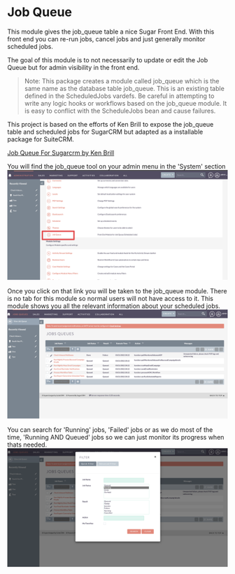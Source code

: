 # Job Queue

This module gives the job_queue table a nice Sugar Front End.
With this front end you can re-run jobs, cancel jobs and
just generally monitor scheduled jobs.

The goal of this module is to not necessarily to update or edit the Job Queue but for admin visibility in the front end.

> Note: This package creates a module called job_queue which is the same name as the 
> database table job_queue. This is an existing table defined in the ScheduledJobs vardefs. 
> Be careful in attempting to write any logic hooks or workflows based on the job_queue module.
> It is easy to conflict with the ScheduleJobs bean and cause failures. 

This project is based on the efforts of Ken Brill to expose the job_queue table and scheduled jobs
for SugarCRM but adapted as a installable package for SuiteCRM.


[Job Queue For Sugarcrm by Ken Brill](https://github.com/kenbrill/job_queue)

You will find the job_queue tool on your admin menu in the
'System' section
![Screenshot](docs/4.png)

Once you click on that link you will be taken to the job_queue 
module.  There is no tab for this module so normal users 
will not have access to it.  This module shows you all
the relevant information about your scheduled jobs.
![Screenshot](docs/1.png)

You can search for 'Running' jobs, 'Failed' jobs or as we do most of the 
time, 'Running AND Queued' jobs so we can just monitor its
progress when thats needed.
![Screenshot](docs/2.png)



